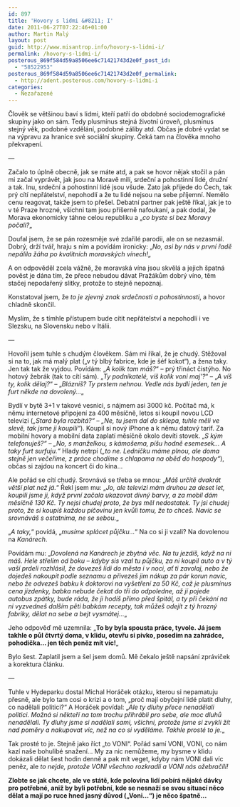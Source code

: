 ```yaml
---
id: 897
title: 'Hovory s lidmi &#8211; I'
date: 2011-06-27T07:22:46+01:00
author: Martin Malý
layout: post
guid: http://www.misantrop.info/hovory-s-lidmi-i/
permalink: /hovory-s-lidmi-i/
posterous_869f584d59a8506ee6c71421743d2e0f_post_id:
  - "58522953"
posterous_869f584d59a8506ee6c71421743d2e0f_permalink:
  - http://adent.posterous.com/hovory-s-lidmi-i
categories:
  - Nezařazené
---
```

Člověk se vět&scaron;inou bav&iacute; s lidmi, kteř&iacute; patř&iacute; do obdobn&eacute; sociodemografick&eacute; skupiny jako on s&aacute;m. Tedy plusm&iacute;nus stejn&aacute; životn&iacute; &uacute;roveň, plusm&iacute;nus stejn&yacute; věk, podobn&eacute; vzděl&aacute;n&iacute;, podobn&eacute; z&aacute;liby atd. Občas je dobr&eacute; vydat se na v&yacute;pravu za hranice sv&eacute; soci&aacute;ln&iacute; skupiny. Ček&aacute; tam na člověka mnoho překvapen&iacute;.

&#8212;

Začalo to &uacute;plně obecně, jak se m&aacute;te atd, a pak se hovor nějak stočil a p&aacute;n mi začal vypr&aacute;vět, jak jsou na Moravě mil&iacute;, srdečn&iacute; a pohostinn&iacute; lid&eacute;, družn&iacute; a tak. Inu, srdečn&iacute; a pohostinn&iacute; lid&eacute; jsou v&scaron;ude. Zato jak přijede do Čech, tak pr&yacute; c&iacute;t&iacute; nepř&aacute;telstv&iacute;, nepohodl&iacute; a že tu lid&eacute; nejsou na sebe př&iacute;jemn&iacute;. Nemělo cenu reagovat, takže jsem to pře&scaron;el. Debatn&iacute; partner pak je&scaron;tě ř&iacute;kal, jak je to v t&eacute; Praze hrozn&eacute;, v&scaron;ichni tam jsou př&iacute;&scaron;erně nafoukan&iacute;, a pak dodal, že Morava ekonomicky t&aacute;hne celou republiku a &#8222;_co byste si bez Moravy počali?_&#8222;

Doufal jsem, že se p&aacute;n rozesměje sv&eacute; zdařil&eacute; parodii, ale on se nezasm&aacute;l. Dobr&yacute;, drž&iacute; tv&aacute;ř, hraju s n&iacute;m a pov&iacute;d&aacute;m ironicky: &#8222;_No, asi by n&aacute;s v prvn&iacute; řadě nep&aacute;lila ž&aacute;ha po kvalitn&iacute;ch moravsk&yacute;ch v&iacute;nech!_&#8222;

A on odpověděl zcela v&aacute;žně, že moravsk&aacute; v&iacute;na jsou skvěl&aacute; a jejich &scaron;patn&aacute; pověst je d&aacute;na t&iacute;m, že přece nebudou d&aacute;vat Praž&aacute;kům dobr&yacute; v&iacute;no, těm stačej nepodařen&yacute; slitky, protože to stejně nepoznaj.

Konstatoval jsem, že _to je zjevn&yacute; znak srdečnosti a pohostinnosti_, a hovor chladně skončil.

Mysl&iacute;m, že s t&iacute;mhle př&iacute;stupem bude c&iacute;tit nepř&aacute;telstv&iacute; a nepohodl&iacute; i ve Slezsku, na Slovensku nebo v It&aacute;lii.

&#8212;

Hovořil jsem tuhle s chud&yacute;m člověkem. S&aacute;m mi ř&iacute;kal, že je chud&yacute;. Stěžoval si na to, jak m&aacute; mal&yacute; plat (&#8222;v t&yacute; blb&yacute; fabrice, kde je &scaron;&eacute;f kokot&#8220;), a žena taky. Jen tak tak že vyjdou. Pov&iacute;d&aacute;m: &#8222;_A kolik tam m&aacute;&scaron;?_&#8220; &#8211; pr&yacute; třin&aacute;ct čist&yacute;ho. No hotov&yacute; žebr&aacute;k (tak to c&iacute;t&iacute; s&aacute;m). &#8222;_Ty podnikatel&eacute;, v&iacute;&scaron; kolik voni maj&#8217;?_&#8220; &#8211; &#8222;_A v&iacute;&scaron; ty, kolik dělaj?_&#8220; &#8211; &#8222;_Bl&aacute;zn&iacute;&scaron;? Ty prstem nehnou. Vedle n&aacute;s bydl&iacute; jeden, ten je furt někde na dovolen&yacute;&#8230;_&#8222;

Bydl&iacute; v bytě 3+1 v takov&eacute; vesnici, s n&aacute;jmem asi 3000 kč. Poč&iacute;tač m&aacute;, k němu internetov&eacute; připojen&iacute; za 400 měs&iacute;čně, letos si koupil novou LCD televizi (_&#8222;Star&aacute; byla rozbit&aacute;?&#8220; &#8211; &#8222;Ne, tu jsem dal do sklepa, tuhle měli ve slevě, tak jsme ji koupili&#8220;_). Koupil si nov&yacute; iPhone a k němu datov&yacute; tarif. Za mobiln&iacute; hovory a mobiln&iacute; data zaplat&iacute; měs&iacute;čně okolo dev&iacute;ti stovek. &#8222;_S k&yacute;m telefonuje&scaron;?&#8220; &#8211; &#8222;No, s manželkou, s k&aacute;mo&scaron;ema, p&iacute;&scaron;u hodně esemesek&#8230; A taky furt surfuju.&#8220;_ Hlady netrp&iacute; (_&#8222;to ne. Ledničku m&aacute;me plnou, ale doma stejně jen večeř&iacute;me, z pr&aacute;ce chod&iacute;me s chlapama na oběd do hospody&#8220;_), občas si zajdou na koncert či do kina&#8230;

Ale poř&aacute;d se c&iacute;t&iacute; chud&yacute;. Srovn&aacute;v&aacute; se třeba se mnou: &#8222;_M&aacute;&scaron; určitě dvakr&aacute;t vět&scaron;&iacute; plat než j&aacute;._&#8220; Řekl jsem mu: &#8222;_Jo, ale televizi m&aacute;m druhou za deset let, koupili jsme ji, když prvn&iacute; začala ukazovat divn&yacute; barvy, a za mobil d&aacute;m měs&iacute;čně 130 Kč. Ty nejsi chudej proto, že bys měl nedostatek. Ty jsi chudej proto, že si koup&iacute;&scaron; každou p&iacute;čovinu jen kvůli tomu, že to chce&scaron;. Nav&iacute;c se srovn&aacute;v&aacute;&scaron; s ostatn&iacute;ma, ne se sebou._&#8222;

&#8222;_A taky,_&#8220; pov&iacute;d&aacute;, &#8222;_mus&iacute;me spl&aacute;cet půjčku&#8230;_&#8220; Na co si ji vzali? Na dovolenou na _Kan&aacute;rech_.

Pov&iacute;d&aacute;m mu: &#8222;_Dovolen&aacute; na Kan&aacute;rech je zbytn&aacute; věc. Na tu jezd&iacute;&scaron;, když na ni m&aacute;&scaron;. Hele střel&iacute;m od boku &#8211; kdyby sis vzal tu půjčku, za ni koupil auto a v t&yacute; va&scaron;&iacute; prdeli rozhl&aacute;sil, že doveze&scaron; lidi do města i v noci, ať ti zavolaj, nebo že dojede&scaron; nakoupit podle seznamu a přiveze&scaron; jim n&aacute;kup za p&aacute;r korun nav&iacute;c, nebo že odveze&scaron; babku k doktorovi na vy&scaron;etřen&iacute; za 50 Kč, což je plusm&iacute;nus cena j&iacute;zdenky, babka nebude čekat do tř&iacute; do odpoledne, až j&iacute; pojede autobus zp&aacute;tky, bude r&aacute;da, že ji hod&iacute;&scaron; př&iacute;mo před &scaron;pit&aacute;l, a ty při ček&aacute;n&iacute; na ni vyzvedne&scaron; dal&scaron;&iacute;m pěti babk&aacute;m recepty, tak může&scaron; odej&iacute;t z t&yacute; hrozn&yacute; fabriky, dělat na sebe a bejt vysm&aacute;tej&#8230;_&#8222;

Jeho odpověď mě uzemnila: &#8222;**To by byla spousta pr&aacute;ce, tyvole. J&aacute; jsem takhle o půl čtvrt&yacute; doma, v klidu, otevřu si pivko, posed&iacute;m na zahr&aacute;dce, pohodička&#8230; jen těch peněz m&iacute;t v&iacute;c!**&#8222;

Bylo &scaron;est. Zaplatil jsem a &scaron;el jsem domů. Mě čekalo je&scaron;tě naps&aacute;n&iacute; zpr&aacute;viček a korektura čl&aacute;nku.

&#8212;

Tuhle v Hydeparku dostal Michal Hor&aacute;ček ot&aacute;zku, kterou si nepamatuju přesně, ale bylo tam cosi o krizi a o tom, &#8222;proč maj&iacute; obyčejn&iacute; lid&eacute; platit dluhy, co nadělali politici?&#8220; A Hor&aacute;ček pov&iacute;dal: &#8222;_Ale ty dluhy přece nenadělali politici. Možn&aacute; si někteř&iacute; na tom trochu přihr&aacute;bli pro sebe, ale moc dluhů nenadělali. Ty dluhy jsme si nadělali sami, v&scaron;ichni, protože jsme si zvykli ž&iacute;t nad poměry a nakupovat v&iacute;c, než na co si vyděl&aacute;me. Takhle prost&eacute; to je._&#8222;

Tak prost&eacute; to je. Stejně jako ř&iacute;ct &#8222;to VONI&#8220;. Poř&aacute;d sam&iacute; VONI, VONI, co n&aacute;m kaz&iacute; na&scaron;e bohulib&eacute; snažen&iacute;&#8230; My za nic nemůžeme, my bysme v klidu dok&aacute;zali dělat &scaron;est hodin denně a pak m&iacute;t veget, kdyby n&aacute;m VONI dali v&iacute;c peněz, ale _to nejde, protože VONI v&scaron;echno rozkradli a VONI n&aacute;s ožebračili!_

**Zlobte se jak chcete, ale ve st&aacute;tě, kde polovina lid&iacute; pob&iacute;r&aacute; nějak&eacute; d&aacute;vky pro potřebn&eacute;, aniž by byli potřebn&iacute;, kde se nesnaž&iacute; se svou situac&iacute; něco dělat a maj&iacute; po ruce hned jasn&yacute; důvod (&#8222;Voni&#8230;&#8220;) je něco &scaron;patně&#8230;**